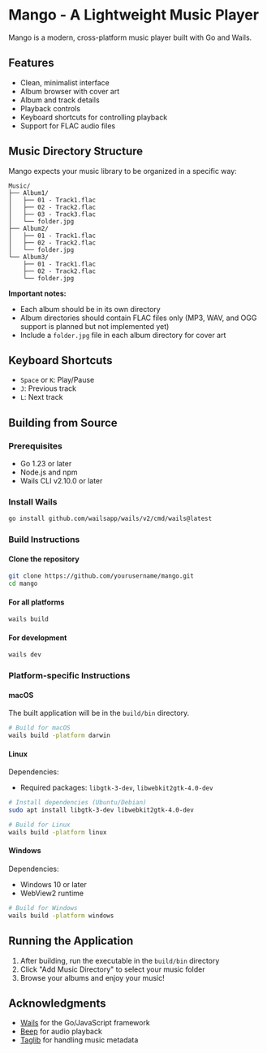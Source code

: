 # Mango - A Lightweight Music Player

Mango is a modern, cross-platform music player built with Go and Wails.

## Features

- Clean, minimalist interface
- Album browser with cover art
- Album and track details
- Playback controls
- Keyboard shortcuts for controlling playback
- Support for FLAC audio files

## Music Directory Structure

Mango expects your music library to be organized in a specific way:

```
Music/
├── Album1/
│   ├── 01 - Track1.flac
│   ├── 02 - Track2.flac
│   ├── 03 - Track3.flac
│   └── folder.jpg
├── Album2/
│   ├── 01 - Track1.flac
│   ├── 02 - Track2.flac
│   └── folder.jpg
└── Album3/
    ├── 01 - Track1.flac
    ├── 02 - Track2.flac
    └── folder.jpg
```

**Important notes:**
- Each album should be in its own directory
- Album directories should contain FLAC files only (MP3, WAV, and OGG support is planned but not implemented yet)
- Include a `folder.jpg` file in each album directory for cover art

## Keyboard Shortcuts

- `Space` or `K`: Play/Pause
- `J`: Previous track
- `L`: Next track

## Building from Source

### Prerequisites

- Go 1.23 or later
- Node.js and npm
- Wails CLI v2.10.0 or later

### Install Wails

```bash
go install github.com/wailsapp/wails/v2/cmd/wails@latest
```

### Build Instructions

#### Clone the repository

```bash
git clone https://github.com/yourusername/mango.git
cd mango
```

#### For all platforms

```bash
wails build
```

#### For development

```bash
wails dev
```

### Platform-specific Instructions

#### macOS

The built application will be in the `build/bin` directory.

```bash
# Build for macOS
wails build -platform darwin
```

#### Linux

Dependencies:
- Required packages: `libgtk-3-dev`, `libwebkit2gtk-4.0-dev`

```bash
# Install dependencies (Ubuntu/Debian)
sudo apt install libgtk-3-dev libwebkit2gtk-4.0-dev

# Build for Linux
wails build -platform linux
```

#### Windows

Dependencies:
- Windows 10 or later
- WebView2 runtime

```bash
# Build for Windows
wails build -platform windows
```

## Running the Application

1. After building, run the executable in the `build/bin` directory
2. Click "Add Music Directory" to select your music folder
3. Browse your albums and enjoy your music!

## Acknowledgments

- [Wails](https://wails.io) for the Go/JavaScript framework
- [Beep](https://github.com/gopxl/beep) for audio playback
- [Taglib](https://github.com/wtolson/go-taglib) for handling music metadata
